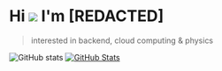 # Hi ![](https://user-images.githubusercontent.com/18350557/176309783-0785949b-9127-417c-8b55-ab5a4333674e.gif) I'm [REDACTED]

>interested in backend, cloud computing & physics

![GitHub stats](https://github-readme-stats.vercel.app/api?username=namedoesntexist&hide_border=true&count_private=true&theme=onedark&show_icons=true)
[![GitHub Stats](https://github-readme-streak-stats.herokuapp.com?user=namedoesntexist&theme=onedark&hide_border=true)](https://git.io/streak-stats)
